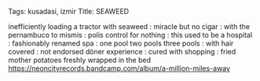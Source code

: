 Tags: kusadasi, izmir
Title: SEAWEED
  
inefficiently loading a tractor with seaweed : miracle but no cigar : with the pernambuco to mismis : polis control for nothing : this used to be a hospital : fashionably renamed spa : one pool two pools three pools : with hair covered : not endorsed döner experience : cured with shopping : fried mother potatoes freshly wrapped in the bed  
<https://neoncityrecords.bandcamp.com/album/a-million-miles-away>  

